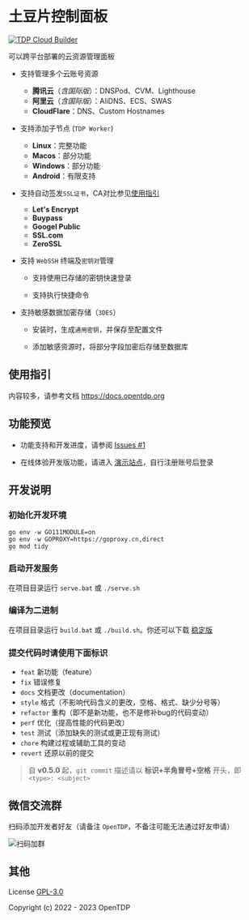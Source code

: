 # 土豆片控制面板

[![TDP Cloud Builder](https://github.com/opentdp/tdp-cloud/actions/workflows/release.yml/badge.svg)](https://github.com/opentdp/tdp-cloud/actions/workflows/release.yml)

可以跨平台部署的云资源管理面板

- 支持管理多个云账号资源

  - **腾讯云**（*含国际版*）：DNSPod、CVM、Lighthouse
  - **阿里云**（*含国际版*）：AliDNS、ECS、SWAS
  - **CloudFlare**：DNS、Custom Hostnames

- 支持添加子节点 (`TDP Worker`)

  - **Linux**：完整功能
  - **Macos**：部分功能
  - **Windows**：部分功能
  - **Android**：有限支持

- 支持自动签发`SSL证书`，CA对比参见[使用指引](#使用指引)

  - **Let's Encrypt**
  - **Buypass**
  - **Googel Public**
  - **SSL.com**
  - **ZeroSSL**

- 支持 `WebSSH` 终端及`密钥对`管理

  - 支持使用已存储的密钥快速登录

  - 支持执行快捷命令

- 支持敏感数据加密存储（`3DES`）

  - 安装时，生成`通用密钥`，并保存至配置文件

  - 添加敏感资源时，将部分字段加密后存储至数据库

## 使用指引

内容较多，请参考文档 <https://docs.opentdp.org>

## 功能预览

- 功能支持和开发进度，请参阅 [Issues #1](https://github.com/opentdp/tdp-cloud/issues/1)

- 在线体验开发版功能，请进入 [演示站点](https://cloud.opentdp.org)，自行注册账号后登录

## 开发说明

### 初始化开发环境

```shell
go env -w GO111MODULE=on
go env -w GOPROXY=https://goproxy.cn,direct
go mod tidy
```

### 启动开发服务

在项目目录运行  `serve.bat` 或 `./serve.sh`

### 编译为二进制

在项目目录运行 `build.bat` 或 `./build.sh`。你还可以下载 [稳定版](https://cloud.opentdp.org/files)

### 提交代码时请使用下面标识

- `feat` 新功能（feature）
- `fix` 错误修复
- `docs` 文档更改（documentation）
- `style` 格式（不影响代码含义的更改，空格、格式、缺少分号等）
- `refactor` 重构（即不是新功能，也不是修补bug的代码变动）
- `perf` 优化（提高性能的代码更改）
- `test` 测试（添加缺失的测试或更正现有测试）
- `chore` 构建过程或辅助工具的变动
- `revert` 还原以前的提交

> 自 **v0.5.0** 起，`git commit` 描述请以 **标识+半角冒号+空格** 开头，即 `<type>: <subject>`

## 微信交流群

扫码添加开发者好友（请备注 `OpenTDP`，不备注可能无法通过好友申请）

![扫码加群](https://docs.opentdp.org/static/weixin-qr.jpg)

## 其他

License [GPL-3.0](https://www.gnu.org/licenses/gpl-3.0.txt)

Copyright (c) 2022 - 2023 OpenTDP
